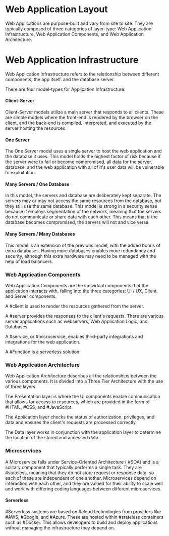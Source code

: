 # Web Application Layout

Web Applications are purpose-built and vary from site to site. They are typically composed of three categories of layer-type: Web Application Infrastructure, Web Application Components, and Web Application Architecture.

# Web Application Infrastructure

Web Application Infrastructure refers to the relationship between different components, the app itself. and the database server.

There are four model-types for Application Infrastructure:

#### Client-Server

Client-Server models utilize a main server that responds to all clients. These are simple models where the front-end is rendered by the browser on the client, and the back-end is compiled, interpreted, and executed by the server hosting the resources.

#### One Server

The One Server model uses a single server to host the web application and the database it uses. This model holds the highest factor of risk because if the server were to fail or become compromised, all data for the server, database, and the web application with all of it's user data will be vulnerable to exploitation.

#### Many Servers / One Database

In this model, the servers and database are deliberately kept separate. The servers may or may not access the same resources from the database, but they still use the same database. This model is strong in a security sense because it employs segmentation of the network, meaning that the servers do not communicate or share data with each other. This means that if the database becomes compromised, the servers will not and vice versa. 

#### Many Servers / Many Databases

This model is an extension of the previous model, with the added bonus of extra databases. Having more databases enables more redundancy and security, although this extra hardware may need to be managed with the help of load balancers.

### Web Application Components

Web Application Components are the individual components that the application interacts with, falling into the three categories: UI / UX, Client, and Server components. 

A #client is used to render the resources gathered from the server.

A #server provides the responses to the client's requests. There are various server applications such as webservers, Web Application Logic, and Databases.

A #service, or #microservice, enables third-party integrations and integrations for the web application.

A #Function is a serverless solution.

### Web Application Architecture

Web Application Architecture describes all the relationships between the various components. It is divided into a Three Tier Architecture with the use of three layers.

The Presentation layer is where the UI components enable communication that allows for access to resources, which are provided in the form of #HTML, #CSS, and #JavaScript.

The Application layer checks the status of authorization, privileges, and data and ensures the client's requests are processed correctly.

The Data layer works in conjunction with the application layer to determine the location of the stored and accessed data.

### Microservices 

A Microservice falls under Service-Oriented Architecture ( #SOA) and is a solitary component that typically performs a single task. They are #stateless, meaning that they do not store request or response data, so each of these are independent of one another. Microservices depend on interaction with each other, and they are valued for their ability to scale well and work with differing coding languages between different microservices.

#### Serverless

#Serverless systems are based on #cloud technologies from providers like #AWS, #Google, and #Azure. These are hosted within #stateless containers such as #Docker. This allows developers to build and deploy applications without managing the infrastructure they depend on.


